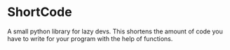 # ShortCode
A small python library for lazy devs. This shortens the amount of code you have to write for your program with the help of functions.
